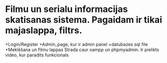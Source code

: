 # Filmu un serialu informacijas skatisanas sistema. Pagaidam ir tikai majaslappa, filtrs.
+Login/Register +Admin_page, kur ir admin panel +datubazes sql file
+Meklēšana un filmu lappas
Strada caur xampp un phpmyadmin.
Ir pielikts video, kur paradits funkcionals
